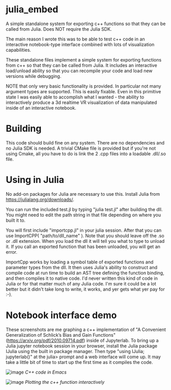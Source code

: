 # julia_embed
A simple standalone system for exporting c++ functions so that they can be called from Julia. Does NOT require the Julia SDK.

The main reason I wrote this was to be able to test c++ code in an interactive notebook-type interface combined with lots of visualization capabilities.

These standalone files implement a simple system for exporting functions from c++ so that they can be called from Julia. It includes an interactive load/unload ability
so that you can recompile your code and load new versions while debugging.

NOTE that only very basic functionality is provided. In particular not many argument types are supported. This is easily fixable. Even in this primitive state I was easily able
to accomplish what I wanted - the ability to interactively produce a 3d realtime VR visualization of data manipulated inside of an interactive notebook.

# Building
This code should build fine on any system. There are no dependencies and no Julia SDK is needed. A trivial CMake file is provided but if you're not using Cmake, all 
you have to do is link the 2 .cpp files into a loadable .dll/.so file.

# Using in Julia
No add-on packages for Julia are necessary to use this. Install Julia from https://julialang.org/downloads/. 

You can run the included test.jl by typing "julia test.jl" after building the dll. You might need to edit the path string in that file depending on where you built it to.

You will first include "importcpp.jl" in your julia session. After that you can use ImportCPP( "path/to/dll_name" ). Note that you should leave off the .so or .dll extension.
When you load the dll it will tell you what to type to unload it. If you call an exported function that has been unloaded, you will get an error.

ImportCpp works by loading a symbol table of exported functions and parameter types from the dll. It then uses Julia's ability to construct and compile code 
at run time to build an AST tree defining the function binding, and then compiles it to native code. I'd never written this kind of code in Julia or for that
matter much of any Julia code. I'm sure it could be a lot better but it didn't take long to write, it works, and yer gets what yer pay for :-).

# Notebook interface demo
These screenshots are me graphing a c++ implementation of "A Convenient Generalization of Schlick’s Bias and Gain Functions" (https://arxiv.org/pdf/2010.09714.pdf)
inside of Jupyterlab.
To bring up a Julia jupyter notebook session in your browser, install the Julia package IJulia using the built in package manager. Then type "using IJulia; jupyterlab()" at the
julia> prompt and a web interface will come up. It may take a little bit of time to start up the first time as it compiles the code.

![image](https://github.com/aachrisg/julia_embed/assets/43356352/02f80cfa-9252-45d8-b3bb-d01d8d9d55b3)
*C++ code in Emacs*

![image](https://github.com/aachrisg/julia_embed/assets/43356352/ecc762a8-d78a-49f1-9a20-5a3a4e0ba378)
*Plotting the c++ function interactively*


